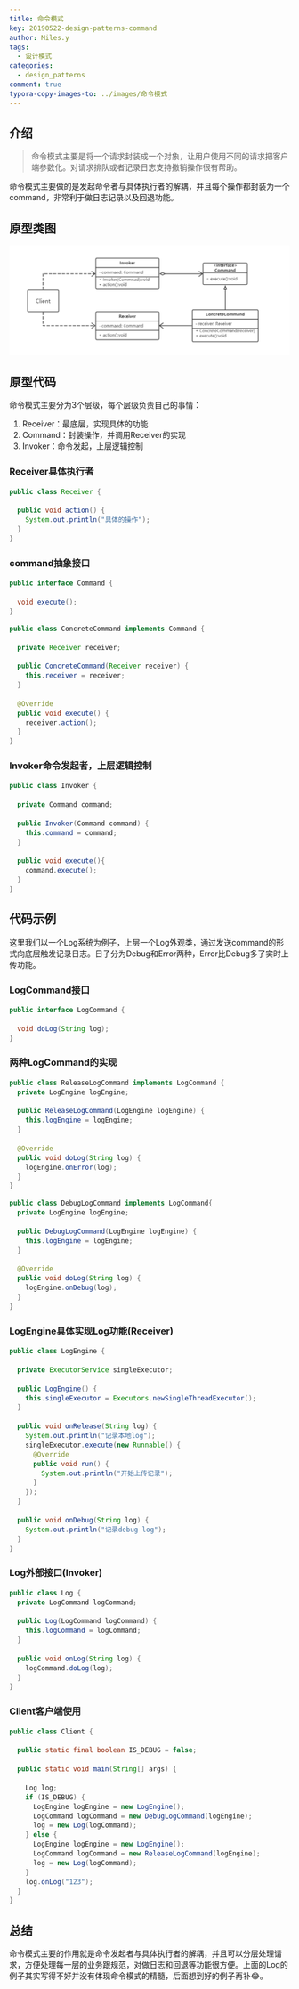 ```yaml
---
title: 命令模式
key: 20190522-design-patterns-command
author: Miles.y
tags:
  - 设计模式
categories:
  - design_patterns
comment: true
typora-copy-images-to: ../images/命令模式
---
```


## 介绍

> 命令模式主要是将一个请求封装成一个对象，让用户使用不同的请求把客户端参数化。对请求排队或者记录日志支持撤销操作很有帮助。

命令模式主要做的是发起命令者与具体执行者的解耦，并且每个操作都封装为一个command，非常利于做日志记录以及回退功能。

## 原型类图

![1559441109391](/images/命令模式/1559441109391.png)

## 原型代码

命令模式主要分为3个层级，每个层级负责自己的事情：

1. Receiver：最底层，实现具体的功能
2. Command：封装操作，并调用Receiver的实现
3. Invoker：命令发起，上层逻辑控制

### Receiver具体执行者

```java
public class Receiver {

  public void action() {
    System.out.println("具体的操作");
  }
}
```

### command抽象接口

```java
public interface Command {

  void execute();
}
```

```java
public class ConcreteCommand implements Command {

  private Receiver receiver;

  public ConcreteCommand(Receiver receiver) {
    this.receiver = receiver;
  }

  @Override
  public void execute() {
    receiver.action();
  }
}
```

### Invoker命令发起者，上层逻辑控制

```java
public class Invoker {

  private Command command;

  public Invoker(Command command) {
    this.command = command;
  }

  public void execute(){
    command.execute();
  }
}
```

## 代码示例

这里我们以一个Log系统为例子，上层一个Log外观类，通过发送command的形式向底层触发记录日志。日子分为Debug和Error两种，Error比Debug多了实时上传功能。

### LogCommand接口

```java
public interface LogCommand {

  void doLog(String log);
}
```

### 两种LogCommand的实现

```java
public class ReleaseLogCommand implements LogCommand {
  private LogEngine logEngine;

  public ReleaseLogCommand(LogEngine logEngine) {
    this.logEngine = logEngine;
  }

  @Override
  public void doLog(String log) {
    logEngine.onError(log);
  }
}
```

```java
public class DebugLogCommand implements LogCommand{
  private LogEngine logEngine;

  public DebugLogCommand(LogEngine logEngine) {
    this.logEngine = logEngine;
  }

  @Override
  public void doLog(String log) {
    logEngine.onDebug(log);
  }
}
```

### LogEngine具体实现Log功能(Receiver)

```java
public class LogEngine {

  private ExecutorService singleExecutor;

  public LogEngine() {
    this.singleExecutor = Executors.newSingleThreadExecutor();
  }

  public void onRelease(String log) {
    System.out.println("记录本地log");
    singleExecutor.execute(new Runnable() {
      @Override
      public void run() {
        System.out.println("开始上传记录");
      }
    });
  }

  public void onDebug(String log) {
    System.out.println("记录debug log");
  }
}
```

### Log外部接口(Invoker)

```java
public class Log {
  private LogCommand logCommand;

  public Log(LogCommand logCommand) {
    this.logCommand = logCommand;
  }

  public void onLog(String log) {
    logCommand.doLog(log);
  }
}
```

### Client客户端使用

```java
public class Client {

  public static final boolean IS_DEBUG = false;

  public static void main(String[] args) {

    Log log;
    if (IS_DEBUG) {
      LogEngine logEngine = new LogEngine();
      LogCommand logCommand = new DebugLogCommand(logEngine);
      log = new Log(logCommand);
    } else {
      LogEngine logEngine = new LogEngine();
      LogCommand logCommand = new ReleaseLogCommand(logEngine);
      log = new Log(logCommand);
    }
    log.onLog("123");
  }
}
```

## 总结

命令模式主要的作用就是命令发起者与具体执行者的解耦，并且可以分层处理请求，方便处理每一层的业务跟规范，对做日志和回退等功能很方便。上面的Log的例子其实写得不好并没有体现命令模式的精髓，后面想到好的例子再补:joy:。